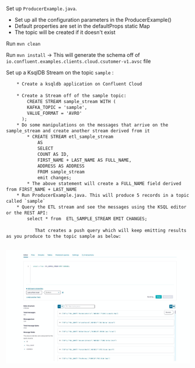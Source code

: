 

Set up `ProducerExample.java`. 
  - Set up all the configuration parameters in the ProducerExample()
  - Default properties are set in the defaultProps static Map
  - The topic will be created if it doesn't exist

Run `mvn clean`

Run `mvn install` -> This will generate the schema off of `io.confluent.examples.clients.cloud.csutomer-v1.avsc` file


Set up a KsqlDB Stream on the topic `sample` :
``` 
    * Create a ksqldb application on Confluent Cloud
    
    * Create a Stream off of the sample topic:
        CREATE STREAM sample_stream WITH (
        KAFKA_TOPIC = 'sample',
        VALUE_FORMAT = 'AVRO'
      );
    * Do some manipulations on the messages that arrive on the sample_stream and create another stream derived from it
        * CREATE STREAM etl_sample_stream
            AS 
            SELECT 
            COUNT AS ID,
            FIRST_NAME + LAST_NAME AS FULL_NAME,
            ADDRESS AS ADDRESS
            FROM sample_stream
            emit changes;
        * The above statement will create a FULL_NAME field derived from FIRST_NAME + LAST_NAME    
    * Run ProducerExample.java. This will produce 5 records in a topic called `sample` 
    * Query the ETL stream and see the messages using the KSQL editor or the REST API:
        select * from  ETL_SAMPLE_STREAM EMIT CHANGES;
        
           That creates a push query which will keep emitting results as you produce to the topic sample as below:
           
```
![query result](query_result.png)
